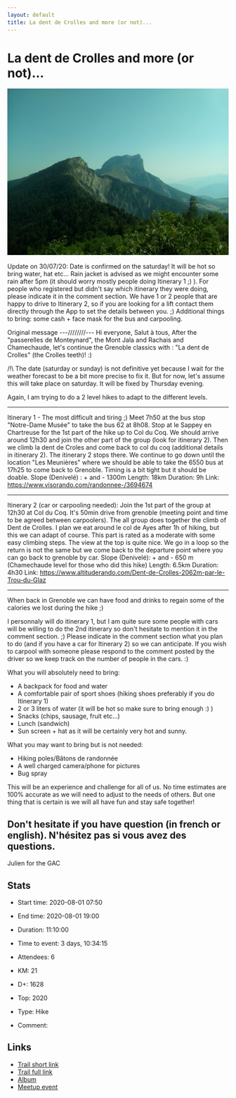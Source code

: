 ```yaml
---
layout: default
title: La dent de Crolles and more (or not)...
---
```


# La dent de Crolles and more (or not)...

![2020-08-01](/Stats/img/orig/2020-08-01.jpg)

Update on 30/07/20:
Date is confirmed on the saturday! It will be hot so bring water, hat etc... Rain jacket is advised as we might encounter some rain after 5pm (it should worry mostly people doing Itinerary 1 ;) ). For people who registered but didn't say which itinerary they were doing, please indicate it in the comment section. We have 1 or 2 people that are happy to drive to Itinerary 2, so if you are looking for a lift contact them directly through the App to set the details between you. ;) Additional things to bring: some cash + face mask for the bus and carpooling.

Original message
---////////---
Hi everyone, Salut à tous,
After the "passerelles de Monteynard", the Mont Jala and Rachais and Chamechaude, let's continue the Grenoble classics with : "La dent de Crolles" (the Crolles teeth)! :)

/!\ The date (saturday or sunday) is not definitive yet because I wait for the weather forecast to be a bit more precise to fix it. But for now, let's assume this will take place on saturday. It will be fixed by Thursday evening.

Again, I am trying to do a 2 level hikes to adapt to the different levels.

***********
Itinerary 1 - The most difficult and tiring ;)
Meet 7h50 at the bus stop "Notre-Dame Musée" to take the bus 62 at 8h08. Stop at le Sappey en Chartreuse for the 1st part of the hike up to Col du Coq. We should arrive around 12h30 and join the other part of the group (look for itinerary 2). Then we climb la dent de Croles and come back to col du coq (additional details in itinerary 2). The itinerary 2 stops there. We continue to go down until the location "Les Meunières" where we should be able to take the 6550 bus at 17h25 to come back to Grenoble. Timing is a bit tight but it should be doable.
Slope (Denivelé) : + and - 1300m
Length: 18km
Duration: 9h
Link: https://www.visorando.com/randonnee-/3694674

***********
Itinerary 2 (car or carpooling needed):
Join the 1st part of the group at 12h30 at Col du Coq. It's 50min drive from grenoble (meeting point and time to be agreed between carpoolers). The all group does together the climb of Dent de Crolles. I plan we eat around le col de Ayes after 1h of hiking, but this we can adapt of course. This part is rated as a moderate with some easy climbing steps. The view at the top is quite nice. We go in a loop so the return is not the same but we come back to the departure point where you can go back to grenoble by car.
Slope (Denivelé): + and - 650 m (Chamechaude level for those who did this hike)
Length: 6.5km
Duration: 4h30
Link: https://www.altituderando.com/Dent-de-Crolles-2062m-par-le-Trou-du-Glaz

************
When back in Grenoble we can have food and drinks to regain some of the calories we lost during the hike ;)

I personnaly will do itinerary 1, but I am quite sure some people with cars will be willing to do the 2nd itinerary so don't hesitate to mention it in the comment section. ;) Please indicate in the comment section what you plan to do (and if you have a car for Itinerary 2) so we can anticipate. If you wish to carpool with someone please respond to the comment posted by the driver so we keep track on the number of people in the cars. :)

What you will absolutely need to bring:
- A backpack for food and water
- A comfortable pair of sport shoes (hiking shoes preferably if you do Itinerary 1)
- 2 or 3 liters of water (it will be hot so make sure to bring enough :) )
- Snacks (chips, sausage, fruit etc...)
- Lunch (sandwich)
- Sun screen + hat as it will be certainly very hot and sunny.

What you may want to bring but is not needed:
- Hiking poles/Bâtons de randonnée
- A well charged camera/phone for pictures
- Bug spray

This will be an experience and challenge for all of us. No time estimates are 100% accurate as we will need to adjust to the needs of others. But one thing that is certain is we will all have fun and stay safe together!

Don't hesitate if you have question (in french or english).
N'hésitez pas si vous avez des questions.
--
Julien for the GAC

## Stats

- Start time: 2020-08-01 07:50
- End time: 2020-08-01 19:00
- Duration: 11:10:00
- Time to event: 3 days, 10:34:15
- Attendees: 6

- KM: 21
- D+: 1628
- Top: 2020
- Type: Hike
- Comment: 

## Links

- [Trail short link](https://s.42l.fr/DqIv6LwB)
- [Trail full link]()
- [Album](https://binnette.github.io/GacImg2020/2020-08-01-La-dent-de-Crolles-and-more-or-not.html)
- [Meetup event](https://www.meetup.com/grenoble-adventure-club-english-french/events/272212113/)
